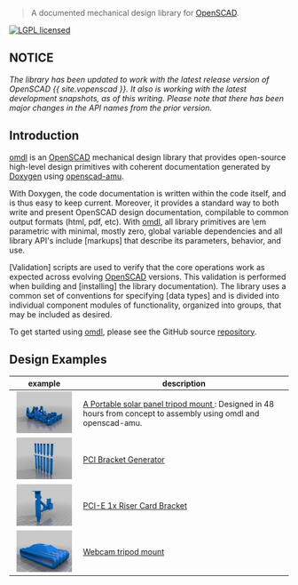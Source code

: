 > A documented mechanical design library for [OpenSCAD].

[![LGPL licensed](https://img.shields.io/badge/license-LGPL-blue.svg?style=flat)](https://raw.githubusercontent.com/royasutton/omdl/master/gnu-lgpl-v2.1.txt)


NOTICE
------

<i>The library has been updated to work with the latest release version
of OpenSCAD {{ site.vopenscad }}. It also is working with the latest
development snapshots, as of this writing. Please note that there has
been major changes in the API names from the prior version.</i>

Introduction
------------

[omdl] is an [OpenSCAD] mechanical design library that provides
open-source high-level design primitives with coherent documentation
generated by [Doxygen] using [openscad-amu].

With Doxygen, the code documentation is written within the code itself,
and is thus easy to keep current. Moreover, it provides a standard way
to both write and present OpenSCAD design documentation, compilable to
common output formats (html, pdf, etc). With [omdl], all library
primitives are \em parametric with minimal, mostly zero, global
variable dependencies and all library API's include [markups] that
describe its parameters, behavior, and use.

[Validation] scripts are used to verify that the core operations work
as expected across evolving [OpenSCAD] versions. This validation is
performed when building and [installing] the library documentation).
The library uses a common set of conventions for specifying [data
types] and is divided into individual component modules of
functionality, organized into groups, that may be included as desired.

To get started using [omdl], please see the GitHub source [repository].

Design Examples
---------------

<table>
<colgroup>
<col width="25%" />
<col width="75%" />
</colgroup>
<thead>
<tr class="header">
<th>example</th>
<th>description</th>
</tr>
</thead>
<tbody>

<tr>
<td>
<center>
<a href="assets/examples/solar_mount.jpg">
<img src="assets/examples/solar_mount.jpg" height="75" />
</a>
</center>
</td>
<td>
<a href="http://www.thingiverse.com/thing:2051608">
A Portable solar panel tripod mount
</a>: Designed in 48 hours from concept to assembly using omdl and openscad-amu.
</td>
</tr>

<tr>
<td>
<center>
<a href="assets/examples/pci_bracket.jpg">
<img src="assets/examples/pci_bracket.jpg" height="75" />
</a>
</center>
</td>
<td>
<a href="http://www.thingiverse.com/thing:2836187">
PCI Bracket Generator
</a>
</td>
</tr>

<tr>
<td>
<center>
<a href="assets/examples/pcie_riser.jpg">
<img src="assets/examples/pcie_riser.jpg" height="75" />
</a>
</center>
</td>
<td>
<a href="http://www.thingiverse.com/thing:2841089">
PCI-E 1x Riser Card Bracket
</a>
</td>
</tr>

<tr>
<td>
<center>
<a href="assets/examples/webcam_mount.jpg">
<img src="assets/examples/webcam_mount.jpg" height="75" />
</a>
</center>
</td>
<td>
<a href="http://www.thingiverse.com/thing:2811619">
Webcam tripod mount
</a>
</td>
</tr>

</tbody>
</table>


[omdl]: https://royasutton.github.io/omdl
[repository]: https://github.com/royasutton/omdl

[openscad-amu]: https://royasutton.github.io/openscad-amu
[Doxygen]: http://www.doxygen.nl
[OpenSCAD]: http://www.openscad.org

